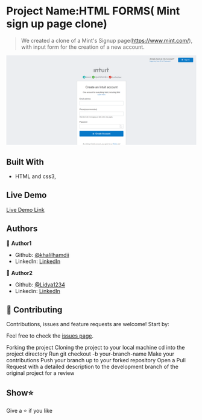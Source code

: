 # Project Name:HTML FORMS( Mint sign up page clone)

> We created a clone of a Mint's Signup page(https://www.mint.com/), with input form for the creation of a new account.

![screenshot](./app_screenshot.png)

## Built With

- HTML and css3,

## Live Demo

[Live Demo Link](https://rawcdn.githack.com/Lidya1234/Mint-signup-page/ee7fdf784b933339c3f25a050b79e987fdee4191/index.html)

## Authors

👤 **Author1**

- Github: [@khalilhamdii](https://github.com/khalilhamdii)
- LinkedIn: [LinkedIn](https://www.linkedin.com/in/khalilhamdi/)

👤 **Author2**

- Github: [@Lidya1234](https://github.com/Lidya1234)
- Linkedin: [LinkedIn](https://www.linkedin.com/in/Lidya/)

## 🤝 Contributing

Contributions, issues and feature requests are welcome! Start by:

Feel free to check the [issues page](issues/).

Forking the project
Cloning the project to your local machine
cd into the project directory
Run git checkout -b your-branch-name
Make your contributions
Push your branch up to your forked repository
Open a Pull Request with a detailed description to the development branch of the original project for a review

## Show⭐

Give a ⭐️ if you like
